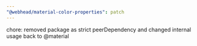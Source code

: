 ```yaml
---
"@webhead/material-color-properties": patch
---
```


chore: removed package as strict peerDependency and changed internal usage back to @material

